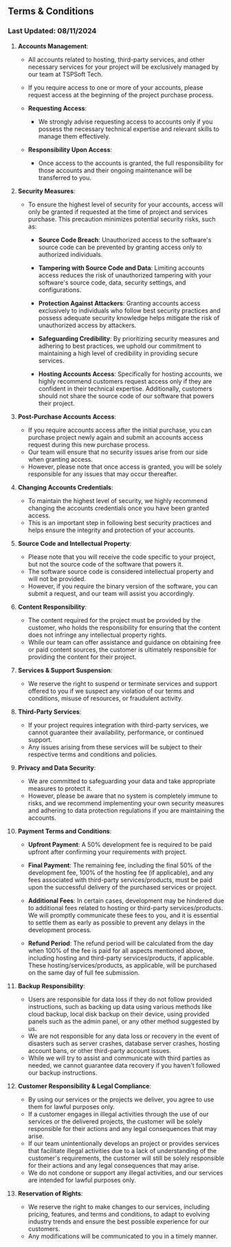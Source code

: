 ## Terms & Conditions
### Last Updated: 08/11/2024

1. **Accounts Management**:
    - All accounts related to hosting, third-party services, and other necessary services for your project will be exclusively managed by our team at TSPSoft Tech.
    - If you require access to one or more of your accounts, please request access at the beginning of the project purchase process.

    - **Requesting Access**:
        - We strongly advise requesting access to accounts only if you possess the necessary technical expertise and relevant skills to manage them effectively.
    
    - **Responsibility Upon Access**:
        - Once access to the accounts is granted, the full responsibility for those accounts and their ongoing maintenance will be transferred to you.


2. **Security Measures**:
    - To ensure the highest level of security for your accounts, access will only be granted if requested at the time of project and services purchase. This precaution minimizes potential security risks, such as:

        - **Source Code Breach**: Unauthorized access to the software's source code can be prevented by granting access only to authorized individuals.
        
        - **Tampering with Source Code and Data**: Limiting accounts access reduces the risk of unauthorized tampering with your software's source code, data, security settings, and configurations.
        
        - **Protection Against Attackers**: Granting accounts access exclusively to individuals who follow best security practices and possess adequate security knowledge helps mitigate the risk of unauthorized access by attackers.
        
        - **Safeguarding Credibility**: By prioritizing security measures and adhering to best practices, we uphold our commitment to maintaining a high level of credibility in providing secure services.
        
        - **Hosting Accounts Access**: Specifically for hosting accounts, we highly recommend customers request access only if they are confident in their technical expertise. Additionally, customers should not share the source code of our software that powers their project.


3. **Post-Purchase Accounts Access**:
    - If you require accounts access after the initial purchase, you can purchase project newly again and submit an accounts access request during this new purchase process.
    - Our team will ensure that no security issues arise from our side when granting access.
    - However, please note that once access is granted, you will be solely responsible for any issues that may occur thereafter.


4. **Changing Accounts Credentials**:
    - To maintain the highest level of security, we highly recommend changing the accounts credentials once you have been granted access.
    - This is an important step in following best security practices and helps ensure the integrity and protection of your accounts.


5. **Source Code and Intellectual Property**:
    - Please note that you will receive the code specific to your project, but not the source code of the software that powers it.
    - The software source code is considered intellectual property and will not be provided.
    - However, if you require the binary version of the software, you can submit a request, and our team will assist you accordingly.


6. **Content Responsibility**:
    - The content required for the project must be provided by the customer, who holds the responsibility for ensuring that the content does not infringe any intellectual property rights.
    - While our team can offer assistance and guidance on obtaining free or paid content sources, the customer is ultimately responsible for providing the content for their project.


7. **Services & Support Suspension**:
    - We reserve the right to suspend or terminate services and support offered to you  if we suspect any violation of our terms and conditions, misuse of resources, or fraudulent activity.


8. **Third-Party Services**:
    - If your project requires integration with third-party services, we cannot guarantee their availability, performance, or continued support.
    - Any issues arising from these services will be subject to their respective terms and conditions and policies.


9. **Privacy and Data Security**:
    - We are committed to safeguarding your data and take appropriate measures to protect it.
    - However, please be aware that no system is completely immune to risks, and we recommend implementing your own security measures and adhering to data protection regulations if you are maintaining the accounts.


10. **Payment Terms and Conditions**:

    - **Upfront Payment**: A 50% development fee is required to be paid upfront after confirming your requirements with project.

    - **Final Payment**: The remaining fee, including the final 50% of the development fee, 100% of the hosting fee (if applicable), and any fees associated with third-party services/products, must be paid upon the successful delivery of the purchased services or project.

    - **Additional Fees**: In certain cases, development may be hindered due to additional fees related to hosting or third-party services/products. We will promptly communicate these fees to you, and it is essential to settle them as early as possible to prevent any delays in the development process.

    - **Refund Period**: The refund period will be calculated from the day when 100% of the fee is paid for all aspects mentioned above, including hosting and third-party services/products, if applicable. These hosting/services/products, as applicable, will be purchased on the same day of full fee submission.


11. **Backup Responsibility**:
    - Users are responsible for data loss if they do not follow provided instructions, such as backing up data using various methods like cloud backup, local disk backup on their device, using provided panels such as the admin panel, or any other method suggested by us.
    - We are not responsible for any data loss or recovery in the event of disasters such as server crashes, database server crashes, hosting account bans, or other third-party account issues.
    - While we will try to assist and communicate with third parties as needed, we cannot guarantee data recovery if you haven't followed our backup instructions.


12. **Customer Responsibility & Legal Compliance**:
    - By using our services or the projects we deliver, you agree to use them for lawful purposes only.
    - If a customer engages in illegal activities through the use of our services or the delivered projects, the customer will be solely responsible for their actions and any legal consequences that may arise.
    - If our team unintentionally develops an project or provides services that facilitate illegal activities due to a lack of understanding of the customer's requirements, the customer will still be solely responsible for their actions and any legal consequences that may arise.
    - We do not condone or support any illegal activities, and our services are intended for lawful purposes only.


13. **Reservation of Rights**:
    - We reserve the right to make changes to our services, including pricing, features, and terms and conditions, to adapt to evolving industry trends and ensure the best possible experience for our customers.
    - Any modifications will be communicated to you in a timely manner.